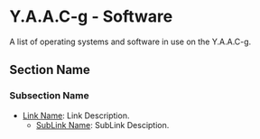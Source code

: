 <!-- ======================================== yaacg-software.md Start ======================================== -->


<!-- ------------------------------ Intro Start ------------------------------ -->

# Y.A.A.C-g - Software

A list of operating systems and software in use on the Y.A.A.C-g.

<!-- ------------------------------ Intro End ------------------------------ -->


<!-- ------------------------------ Overview Start ------------------------------ -->

<!-- ------------------------------ Overview End ------------------------------ -->


<!-- ------------------------------ Section Start ------------------------------ -->

## Section Name

<!-- ++++++++++++++++++++ Subsection Start ++++++++++++++++++++ -->

### Subsection Name
* [Link Name](https://www.google.com/): Link Description.
  - [SubLink Name](https://www.google.com/): SubLink Desciption.

<!-- ++++++++++++++++++++ Subsection End ++++++++++++++++++++ -->

<!-- ------------------------------ Section End ------------------------------ -->


<!-- ------------------------------ Outro Start ------------------------------ -->

<!-- ------------------------------ Outro End ------------------------------ -->


<!-- ======================================== yaacg-software.md end ======================================== -->
